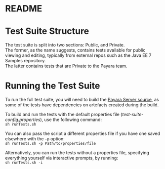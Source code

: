 # README #

# Test Suite Structure
The test suite is split into two sections: Public, and Private.  
The former, as the name suggests, contains tests available for public viewing and editing, typically from external repos such as the Java EE 7 Samples repository.  
The latter contains tests that are Private to the Payara team.

# Running the Test Suite
To run the full test suite, you will need to build the [Payara Server source](https://github.com/payara/Payara), as some of the tests have dependencies on artefacts created during the build.  

To build and run the tests with the default properties file (_test-suite-config.properties_), use the following command:  
`sh runTests.sh`

You can also pass the script a different properties file if you have one saved elsewhere with the `-p` option:  
`sh runTests.sh -p Path/to/properties/file`

Alternatively, you can run the tests without a properties file, specifying everything yourself via interactive prompts, by running:  
`sh runTests.sh -i`
